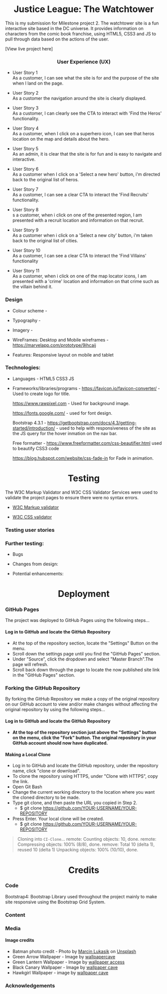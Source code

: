 <h1 style="text-align: center">Justice League: The Watchtower</h1>

[comment]: <> (Hero Image)

This is my submission for Milestone project 2. The watchtower site is a fun interactive site based in the DC universe. It provides
information on characters from the comic book franchise, using HTML5, CSS3 and JS to pull through data 
based on the actions of the user.

[View live project here]

<h3 style="text-align: center">User Experience (UX)</h3>

* User Story 1<br>
As a customer, I can see what the site is for and the purpose of the site when I land on the page.

* User Story 2<br>
As a customer the navigation around the site is clearly displayed.

* User Story 3<br>
As a customer, I can clearly see the CTA to interact with 'Find the Heros' functionality.

* User Story 4<br>
As a customer, when I click on a superhero icon, I can see that heros location on the map and
details about the hero.

* User Story 5<br>
As an admin, it is clear that the site is for fun and is easy to navigate and interactive.

* User Story 6<br>
As a customer when I click on a 'Select a new hero' button, i'm directed back to the original list
of heros.

* User Story 7<br>
As a customer, I can see a clear CTA to interact the 'Find Recruits' functionality.

* User Story 8<br>
s a customer, when i click on one of the presented region, I am presented with a recruit location
and information on that recruit.

* User Story 9<br>
As a customer when i click on a 'Select a new city' button, i'm taken back to the original list of cities.

* User Story 10<br>
As a customer, I can see a clear CTA to interact the 'Find Villains' functionality

* User Story 11<br>
As a customer, when i click on one of the map locator icons, I am presented with a 'crime' location
and information on that crime such as the villain behind it.

<h3>Design</h3>

* Colour scheme - 

* Typography - 

* Imagery - 

* WireFrames:
Desktop and Mobile wireframes - https://marvelapp.com/prototype/9ihcaij

* Features:
Responsive layout on mobile and tablet

<h3>Technologies:</h3>

* Languages - 
HTML5
CSS3
JS

* Frameworks/libraries/programs - 
  https://favicon.io/favicon-converter/ - Used to create logo for title.

  https://www.rawpixel.com - Used for background image.

  https://fonts.google.com/ - used for font design.

  Bootstrap 4.3.1 - https://getbootstrap.com/docs/4.3/getting-started/introduction/ - used to help with responsiveness
  of the site as the JS query for the hover inmation on the nav bar.

  Free formatter - https://www.freeformatter.com/css-beautifier.html used to beautify CSS3 code

  https://blog.hubspot.com/website/css-fade-in for Fade in animation.

<h1 style="text-align: center">Testing</h1>

The W3C Markup Validator and W3C CSS Validator Services were used to validate the project pages to ensure there were no syntax errors.

* [W3C Markup validator](https://validator.w3.org/#validate_by_input)


* [W3C CSS validator](https://jigsaw.w3.org/css-validator/validator)


<h3>Testing user stories</h3>


<h3>Further testing:</h3>
     

* Bugs<br>
     

* Changes from design: <br>


* Potential enhancements:<br>


<h1 style="text-align: center">Deployment</h1>

<h3>GitHub Pages</h3>
The project was deployed to GitHub Pages using the following steps...

<h4>Log in to GitHub and locate the GitHub Repository</h4>

* At the top of the repository section, locate the "Settings" Button on the menu.
* Scroll down the settings page until you find the "GitHub Pages" section.
* Under "Source", click the dropdown and select "Master Branch".The page will refresh.
* Scroll back down through the page to locate the now published site link in the "GitHub Pages" section.

<h3>Forking the GitHub Repository</h3>
By forking the GitHub Repository we make a copy of the original repository on our GitHub account to view and/or make changes without affecting the original repository by using the following steps...

<h4>Log in to GitHub and locate the GitHub Repository<h4>

* At the top of the repository section just above the "Settings" button on the menu, click the "Fork" button.
  The original repository in your GitHub account should now have duplicated.

<h4>Making a Local Clone</h4>

* Log in to GitHub and locate the GitHub repository, under the repository name, click "clone or download".
* To clone the repository using HTTPS, under "Clone with HTTPS", copy the link.
* Open Git Bash
* Change the current working directory to the location where you want the cloned directory to be made.
* Type git clone, and then paste the URL you copied in Step 2.
   * $ git clone https://github.com/YOUR-USERNAME/YOUR-REPOSITORY
* Press Enter. Your local clone will be created.
   * $ git clone https://github.com/YOUR-USERNAME/YOUR-REPOSITORY
> Cloning into `CI-Clone`...
> remote: Counting objects: 10, done.
> remote: Compressing objects: 100% (8/8), done.
> remove: Total 10 (delta 1), reused 10 (delta 1)
> Unpacking objects: 100% (10/10), done.

<h1 style="text-align: center">Credits</h1>

<h3>Code</h3>
Bootstrap4: Bootstrap Library used throughout the project mainly to make site responsive using the Bootstrap Grid System.

<h3>Content</h3>


<h3>Media</h3>
<h4>Image credits</h4>

* Batman photo credit - Photo by <a href="https://unsplash.com/@lusik?utm_source=unsplash&utm_medium=referral&utm_content=creditCopyText">Marcin Lukasik</a> on <a href="https://unsplash.com/s/photos/batman?utm_source=unsplash&utm_medium=referral&utm_content=creditCopyText">Unsplash</a>
* Green Arrow Wallpaper - Image by <a href="https://wallpapercave.com/w/wp1973162">wallpapercave</a>
* Green Lantern Wallpaper - Image by <a href="https://wallpaperaccess.com/green-lantern">wallpaper access</a>
* Black Canary Wallpaper - Image by <a href="https://wallpapercave.com/w/wp1916634">wallpaper cave</a>
* Hawkgirl Wallpaper - image by <a href="https://wallpapercave.com/hawkgirl-wallpapers">wallpaper cave</a>

<h3>Acknowledgements</h3>